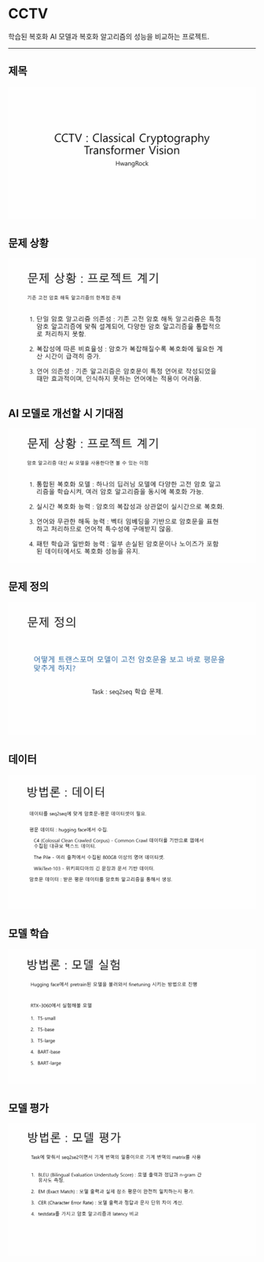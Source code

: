 # CCTV
학습된 복호화 AI 모델과 복호화 알고리즘의 성능을 비교하는 프로젝트.  

-----
## 제목
![](./presentation/title.png)
## 문제 상황
![](./presentation/2.png)
## AI 모델로 개선할 시 기대점
![](./presentation/3.png)
## 문제 정의
![](./presentation/4.png)
## 데이터
![](./presentation/5.png)
## 모델 학습
![](./presentation/6.png)
## 모델 평가
![](./presentation/7.png)